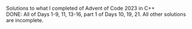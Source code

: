 Solutions to what I completed of Advent of Code 2023 in C++  
DONE: All of Days 1-9, 11, 13-16, part 1 of Days 10, 19, 21. All other solutions are incomplete.